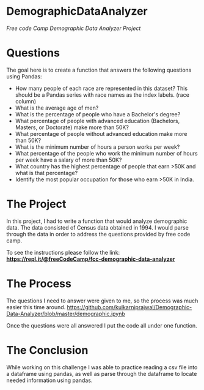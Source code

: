 # DemographicDataAnalyzer
*Free code Camp Demographic Data Analyzer Project* 

# Questions
The goal here is to create a function that answers the following questions using Pandas:

 * How many people of each race are represented in this dataset? This should be a Pandas series with race names as the index labels. (race column)
 * What is the average age of men?
 * What is the percentage of people who have a Bachelor's degree?
 * What percentage of people with advanced education (Bachelors, Masters, or Doctorate) make more than 50K?
 * What percentage of people without advanced education make more than 50K?
 * What is the minimum number of hours a person works per week?
 * What percentage of the people who work the minimum number of hours per week have a salary of more than 50K?
 * What country has the highest percentage of people that earn >50K and what is that percentage?
 * Identify the most popular occupation for those who earn >50K in India.


# The Project
In this project, I had to write a function that would analyze demographic data. The data consisted of Census data obtained in 1994. I would parse through the data in order to address the questions provided by free code camp. 

To see the instructions please follow the link: **https://repl.it/@freeCodeCamp/fcc-demographic-data-analyzer**

# The Process
The questions I need to answer were given to me, so the process was much easier this time around. https://github.com/kulkarniprajwal/Demographic-Data-Analyzer/blob/master/demographic.ipynb

Once the questions were all answered I put the code all under one function. 
# The Conclusion 
While working on this challenge I was able to practice reading a csv file into a dataframe using pandas, as well as parse through the dataframe to locate needed information using pandas. 
